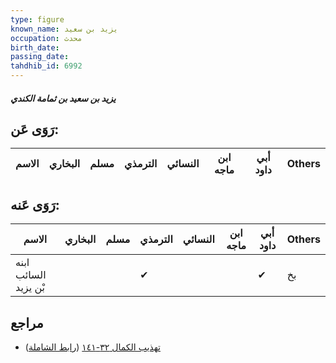 ```yaml
---
type: figure
known_name: يزيد بن سعيد
occupation: محدث
birth_date:
passing_date:
tahdhib_id: 6992
---
```

##### يزيد بن سعيد بن ثمامة الكندي

## رَوَى عَن:
| الاسم | البخاري | مسلم | الترمذي | النسائي | ابن ماجه | أبي داود | Others |
| ----- | ------- | ---- | ------- | ------- | -------- | -------- | ------ |
## رَوَى عَنه:
| الاسم                | البخاري | مسلم | الترمذي | النسائي | ابن ماجه | أبي داود | Others |
| -------------------- | ------- | ---- | ------- | ------- | -------- | -------- | ------ |
| ابنه السائب بْن يزيد |         |      | ✔       |         |          | ✔        | بخ     |
## مراجع
- [تهذيب الكمال ٣٢-١٤١](obsidian://open?vault=Tahdhib-al-Kamal&file=Figures/٦٩٩٢-يزيد%20بن%20سعيد%20بن%20ثمامة%20الكندي) ([رابط الشاملة](https://shamela.ws/book/3722/17255))